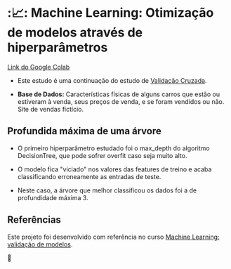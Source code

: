 # ::chart_with_upwards_trend:: Machine Learning: Otimização de modelos através de hiperparâmetros

[Link do Google Colab](https://colab.research.google.com/drive/1zkmLyzgb1jqOybg_ZRvQR9_uk0_AIYHr?usp=sharing)

* Este estudo é uma continuação do estudo de [Validação Cruzada](https://github.com/Tathy/ML_validacao-de-modelos).

* **Base de Dados:** Características físicas de alguns carros que estão ou estiveram à venda, seus preços de venda, e se foram vendidos ou não. Site de vendas fictício.

## Profundida máxima de uma árvore

* O primeiro hiperparâmetro estudado foi o max_depth do algoritmo DecisionTree, que pode sofrer overfit caso seja muito alto.

* O modelo fica "viciado" nos valores das features de treino e acaba classificando erroneamente as entradas de teste. 

* Neste caso, a árvore que melhor classificou os dados foi a de profundidade máxima 3.

## Referências

Este projeto foi desenvolvido com referência no curso [Machine Learning: validação de modelos](https://cursos.alura.com.br/course/machine-learning-validando-modelos).

:seedling:
